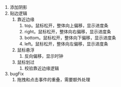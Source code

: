 1. 添加阴影
2. 贴边逻辑
   1. 靠近边缘
      1. top。鼠标松开，整体向上偏移，显示进度条
      2. right。鼠标松开，整体向右偏移，显示进度条
      3. bottom。鼠标松开，整体向下偏移，显示进度条
      4. left。鼠标松开，整体向左偏移，显示进度条
   2. 鼠标悬浮
      1. 反向偏移，显示时钟
   3. 鼠标划过
      1. 校验靠近边缘逻辑
3. bugFix
    1. 拖拽和点击事件的重叠，需要额外处理

